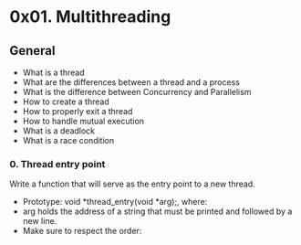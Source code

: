 # 0x01. Multithreading
## General
 - What is a thread
 - What are the differences between a thread and a process
 - What is the difference between Concurrency and Parallelism
 - How to create a thread
 - How to properly exit a thread
 - How to handle mutual execution
 - What is a deadlock
 - What is a race condition

### 0. Thread entry point
Write a function that will serve as the entry point to a new thread.
 - Prototype: void *thread_entry(void *arg);, where:
 - arg holds the address of a string that must be printed and followed by a new line.
 - Make sure to respect the order:
